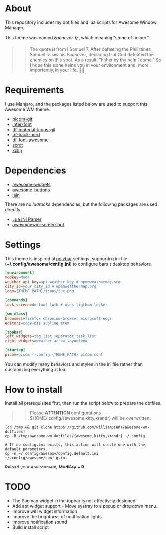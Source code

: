 # About

This repository includes my dot files and lua scripts for Awesome Window Manager.

This theme was named *Ebenezer* 🪨, which meaning "stone of helper.".

>> The quote is from I Samuel 7. After defeating the Philistines, Samuel raises his *Ebenezer*, declaring that God defeated the enemies on this spot. As a result, "hither by thy help I come."  So I hope this stone helps you in your environment and, more importantly, in your life. 🙏🏿


# Requirements

I use Manjaro, and the packages listed below are used to support this Awesome WM theme.

- [picom-git](https://aur.archlinux.org/packages/picom-git)
- [inter-font](https://archlinux.org/packages/extra/any/inter-font/)
- [ttf-material-icons-git](https://aur.archlinux.org/packages/ttf-material-icons-git)
- [ttf-hack-nerd](https://archlinux.org/packages/extra/any/ttf-hack-nerd/)
- [ttf-font-awesome](https://archlinux.org/packages/extra/any/ttf-font-awesome/)
- [scrot](https://archlinux.org/packages/extra/x86_64/scrot/)
- [xclip](https://archlinux.org/packages/extra/x86_64/xclip/)

# Dependencies

- [awesome-widgets](https://github.com/streetturtle/awesome-wm-widgets)
- [awesome-buttons](https://github.com/streetturtle/awesome-buttons)
- [lain](https://github.com/lcpz/lain)

There are no *luarocks* dependencies, but the following packages are used directly:

- [Lua INI Parser](https://github.com/Dynodzzo/Lua_INI_Parser)
- [awesomewm-screenshot](https://github.com/denisoster/awesomewm-screenshot)

# Settings

This theme is inspired at [polybar](https://github.com/polybar/polybar) settings, supporting ini file (**~/.config/awesome/config.ini**) to configure bars a desktop behaviors.


```ini
[environment]
modkey=Mod4
weather_api_key=api_weather_key # openweathermap.org
city_id=your_city_id # openweathermap.org
logo={THEME_PATH}/icons/tux.png

[commands]
lock_screen=dm-tool lock # uses ligthdm locker

[wm_class]
browsers=firefox chromium-browser microsoft-edge
editors=code-oss sublime atom

[topbar]
left_widgets=tag_list separator task_list
right_widgets=weather arrow_layoutbox

[startup]
picom=picom --config {THEME_PATH} picom.conf
```

You can modify many behaviors and styles in the ini file rather than customizing 
everything at lua.

# How to install

Install all prerequisites first, then run the script below to prepare the dotfiles.

>> Please **ATTENTION** configurations $HOME/.config/{awesome,kitty,xrandr} will be overwritten.

```shell
(cd /tmp && git clone https://github.com/williampsena/awesome-wm-dotfiles)
cp -R /tmp/awesome-wm-dotfiles/{awesome,kitty,xrandr} ~/.config

# If no config.ini exists, this action will create one with the default parameters.
cp -n ~/.config/awesome/config.default.ini ~/.config/awesome/config.ini
```

Reload your environment, **ModKey + R**.

# TODO

- The Pacman widget in the topbar is not effectively designed.
- Add apt widget support - Move systray to a popup or dropdown menu.
- Improve wifi widget information
- Improve the brightness of notification lights.
- Improve notification sound
- Build install script